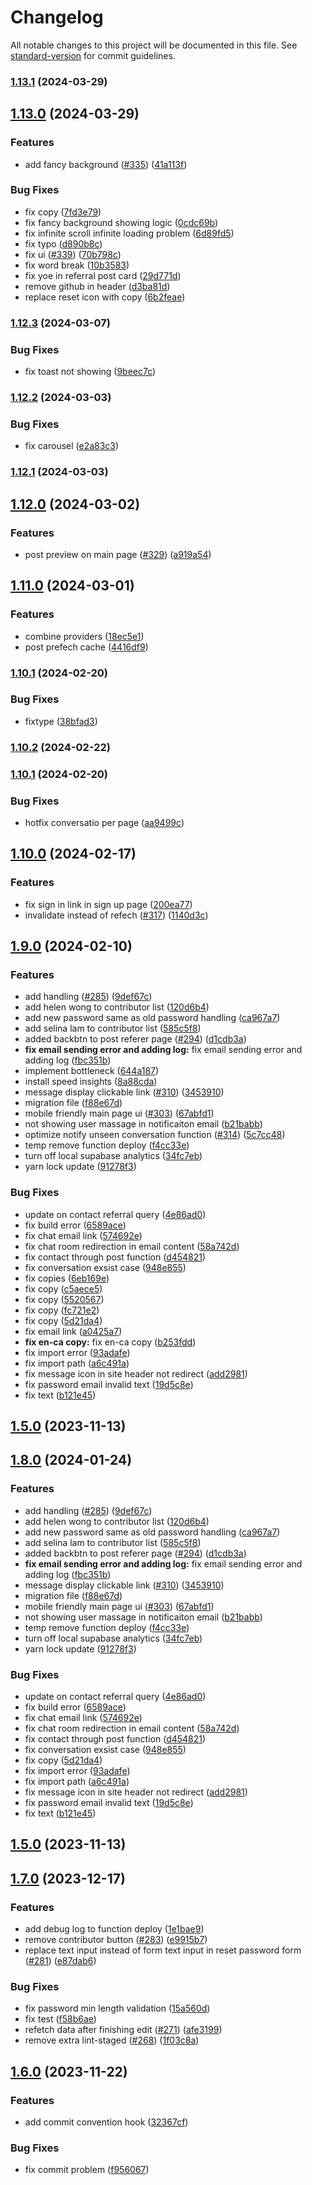 # Changelog

All notable changes to this project will be documented in this file. See [standard-version](https://github.com/conventional-changelog/standard-version) for commit guidelines.

### [1.13.1](https://github.com/Pjaijai/Referalah/compare/v1.13.0...v1.13.1) (2024-03-29)

## [1.13.0](https://github.com/Pjaijai/Referalah/compare/v1.12.3...v1.13.0) (2024-03-29)


### Features

* add fancy background ([#335](https://github.com/Pjaijai/Referalah/issues/335)) ([41a113f](https://github.com/Pjaijai/Referalah/commit/41a113fc1dd77d0d6205e0b1e48de3232f05fc14))


### Bug Fixes

* fix copy ([7fd3e79](https://github.com/Pjaijai/Referalah/commit/7fd3e7923d881eb7dbf7130f6d4899574beb7e33))
* fix fancy background showing logic ([0cdc69b](https://github.com/Pjaijai/Referalah/commit/0cdc69b10188b005f3f4c759ed9152d5138cdd35))
* fix infinite scroll infinite loading problem ([6d89fd5](https://github.com/Pjaijai/Referalah/commit/6d89fd5668967188d376d8080348714afc2e592e))
* fix typo ([d890b8c](https://github.com/Pjaijai/Referalah/commit/d890b8c465b5afbe34c6dd97a1224e0a29061cc0))
* fix ui ([#339](https://github.com/Pjaijai/Referalah/issues/339)) ([70b798c](https://github.com/Pjaijai/Referalah/commit/70b798c36920f39ebbc12dd8f465c346de50ddde))
* fix word break ([10b3583](https://github.com/Pjaijai/Referalah/commit/10b35838dbcdd068b760c307fa234a15dfa1ecbc))
* fix yoe in referral post card ([29d771d](https://github.com/Pjaijai/Referalah/commit/29d771d580cbb1341157bc2d3be2ba68dd0b46f8))
* remove github in header ([d3ba81d](https://github.com/Pjaijai/Referalah/commit/d3ba81dc862c4812dfa9f42cf5f8c912b1177348))
* replace reset icon with copy ([6b2feae](https://github.com/Pjaijai/Referalah/commit/6b2feae43c10453a50668f2aa4ccd70ab0f87607))

### [1.12.3](https://github.com/Pjaijai/Referalah/compare/v1.12.2...v1.12.3) (2024-03-07)


### Bug Fixes

* fix toast not showing ([9beec7c](https://github.com/Pjaijai/Referalah/commit/9beec7c6d3ca1e313b80a14fd346de9d62ee66b1))

### [1.12.2](https://github.com/Pjaijai/Referalah/compare/v1.12.1...v1.12.2) (2024-03-03)


### Bug Fixes

* fix carousel ([e2a83c3](https://github.com/Pjaijai/Referalah/commit/e2a83c3eda0f50ca94653fa37f3cddd5f138c6a5))

### [1.12.1](https://github.com/Pjaijai/Referalah/compare/v1.12.0...v1.12.1) (2024-03-03)

## [1.12.0](https://github.com/Pjaijai/Referalah/compare/v1.11.0...v1.12.0) (2024-03-02)


### Features

* post preview on main page ([#329](https://github.com/Pjaijai/Referalah/issues/329)) ([a919a54](https://github.com/Pjaijai/Referalah/commit/a919a54f6eb118ba1a5b9cf4557bdd5c6de2d28e))

## [1.11.0](https://github.com/Pjaijai/Referalah/compare/v1.10.3...v1.11.0) (2024-03-01)

### Features

- combine providers ([18ec5e1](https://github.com/Pjaijai/Referalah/commit/18ec5e1c48f5a1a5a09113cb9e2520adcb105603))
- post prefech cache ([4416df9](https://github.com/Pjaijai/Referalah/commit/4416df905cce84be947658b4be03d7ba94885854))

### [1.10.1](https://github.com/Pjaijai/Referalah/compare/v1.10.0...v1.10.1) (2024-02-20)

### Bug Fixes

- fixtype ([38bfad3](https://github.com/Pjaijai/Referalah/commit/38bfad3d1a9e9910688ab3a577534d5b18106ec9))

### [1.10.2](https://github.com/Pjaijai/Referalah/compare/v1.10.1...v1.10.2) (2024-02-22)

### [1.10.1](https://github.com/Pjaijai/Referalah/compare/v1.10.0...v1.10.1) (2024-02-20)

### Bug Fixes

- hotfix conversatio per page ([aa9499c](https://github.com/Pjaijai/Referalah/commit/aa9499c01c22acbff4a26eb381d0af836874afaa))

## [1.10.0](https://github.com/Pjaijai/Referalah/compare/v1.9.0...v1.10.0) (2024-02-17)

### Features

- fix sign in link in sign up page ([200ea77](https://github.com/Pjaijai/Referalah/commit/200ea7742718997b6f12270fa10bdd8847819bf9))
- invalidate instead of refech ([#317](https://github.com/Pjaijai/Referalah/issues/317)) ([1140d3c](https://github.com/Pjaijai/Referalah/commit/1140d3c218803f139d6fb9449c5ce6af47bb5f38))

## [1.9.0](https://github.com/Pjaijai/Referalah/compare/v1.7.1...v1.9.0) (2024-02-10)

### Features

- add handling ([#285](https://github.com/Pjaijai/Referalah/issues/285)) ([9def67c](https://github.com/Pjaijai/Referalah/commit/9def67c75d20124045e93650c1f32ace5c7dbba7))
- add helen wong to contributor list ([120d6b4](https://github.com/Pjaijai/Referalah/commit/120d6b47f9f1470c2d5b97ce200f12d196340b43))
- add new password same as old password handling ([ca967a7](https://github.com/Pjaijai/Referalah/commit/ca967a7170602fa3e853267c6a80f76326e799eb))
- add selina lam to contributor list ([585c5f8](https://github.com/Pjaijai/Referalah/commit/585c5f84ad7e5686a507bdc372c93cf0c19d1b7f))
- added backbtn to post referer page ([#294](https://github.com/Pjaijai/Referalah/issues/294)) ([d1cdb3a](https://github.com/Pjaijai/Referalah/commit/d1cdb3a8e8689db7d9985b50cb0be9571f4476fc))
- **fix email sending error and adding log:** fix email sending error and adding log ([fbc351b](https://github.com/Pjaijai/Referalah/commit/fbc351bdabb01cf3320d8dbbf950916678884ba6))
- implement bottleneck ([644a187](https://github.com/Pjaijai/Referalah/commit/644a187181dd864c02f3809eeb575489afa5d437))
- install speed insights ([8a88cda](https://github.com/Pjaijai/Referalah/commit/8a88cda7e2796037d2d8f3208688d124ed7b0492))
- message display clickable link ([#310](https://github.com/Pjaijai/Referalah/issues/310)) ([3453910](https://github.com/Pjaijai/Referalah/commit/34539102b1a9648cbdd53681cb85bc04f1cbc7aa))
- migration file ([f88e67d](https://github.com/Pjaijai/Referalah/commit/f88e67db758a50fcb27ef7ce0b1c6284c7c73f1f))
- mobile friendly main page ui ([#303](https://github.com/Pjaijai/Referalah/issues/303)) ([67abfd1](https://github.com/Pjaijai/Referalah/commit/67abfd1c51de0b8e1b3da1a1059525d99538a94c))
- not showing user massage in notificaiton email ([b21babb](https://github.com/Pjaijai/Referalah/commit/b21babbef77a8cafb701cdd77e428d73e3bf346c))
- optimize notify unseen conversation function ([#314](https://github.com/Pjaijai/Referalah/issues/314)) ([5c7cc48](https://github.com/Pjaijai/Referalah/commit/5c7cc485ed46d706c45ce1624c970078f1c1ffd8))
- temp remove function deploy ([f4cc33e](https://github.com/Pjaijai/Referalah/commit/f4cc33e1b03a1b15975bfd6db082bd791774054c))
- turn off local supabase analytics ([34fc7eb](https://github.com/Pjaijai/Referalah/commit/34fc7eb11c5005820dd11716e1be8aabb4bdc28e))
- yarn lock update ([91278f3](https://github.com/Pjaijai/Referalah/commit/91278f349a3f6c6cdb74acfd9e0550f3a6d6a880))

### Bug Fixes

- update on contact referral query ([4e86ad0](https://github.com/Pjaijai/Referalah/commit/4e86ad07945b45e8dd953c8758e33919cbc42b1b))
- fix build error ([6589ace](https://github.com/Pjaijai/Referalah/commit/6589acea24fcaf1c88ed94e05ed66b3c641350b1))
- fix chat email link ([574692e](https://github.com/Pjaijai/Referalah/commit/574692ef542809df3a8431b259aab4710cb280f5))
- fix chat room redirection in email content ([58a742d](https://github.com/Pjaijai/Referalah/commit/58a742d67186b7abce2f3a8ac54c90dfaa155745))
- fix contact through post function ([d454821](https://github.com/Pjaijai/Referalah/commit/d4548219f2dcba5a4b8b3ccfddc375e83d07b549))
- fix conversation exsist case ([948e855](https://github.com/Pjaijai/Referalah/commit/948e855381f5a7ac7e3acc6ba3abe6310393a835))
- fix copies ([6eb169e](https://github.com/Pjaijai/Referalah/commit/6eb169ee4dce5a1b6f5ae5d428b6225907c22426))
- fix copy ([c5aece5](https://github.com/Pjaijai/Referalah/commit/c5aece53e501e9b1ccf8ac19ee7a1c48a5e17648))
- fix copy ([5520567](https://github.com/Pjaijai/Referalah/commit/552056798bfead6f404e981aa7844ec91fe8d0e8))
- fix copy ([fc721e2](https://github.com/Pjaijai/Referalah/commit/fc721e279d59a85daf4c22baef1035ac2e962412))
- fix copy ([5d21da4](https://github.com/Pjaijai/Referalah/commit/5d21da41cbccc34003e963883bc6575a413994de))
- fix email link ([a0425a7](https://github.com/Pjaijai/Referalah/commit/a0425a7c3b9641873193842bf99c50864f60eec3))
- **fix en-ca copy:** fix en-ca copy ([b253fdd](https://github.com/Pjaijai/Referalah/commit/b253fddfef8e7d072169c671feb7829be5d672fd))
- fix import error ([93adafe](https://github.com/Pjaijai/Referalah/commit/93adafe9a06ab19919d994321fed4585e36427f1))
- fix import path ([a6c491a](https://github.com/Pjaijai/Referalah/commit/a6c491a9e77b8945ef26ff311ccebe45e5d53bfc))
- fix message icon in site header not redirect ([add2981](https://github.com/Pjaijai/Referalah/commit/add2981fcf4b8e007237a7c5e59d1d38da125a3e))
- fix password email invalid text ([19d5c8e](https://github.com/Pjaijai/Referalah/commit/19d5c8e38327e0b7fe9df87138c2fa3df6b48e8a))
- fix text ([b121e45](https://github.com/Pjaijai/Referalah/commit/b121e456c5c6d3d6793dd75ff24ef7a7bbe0f36b))

## [1.5.0](https://github.com/Pjaijai/Referalah/compare/v1.4.1...v1.5.0) (2023-11-13)

## [1.8.0](https://github.com/Pjaijai/Referalah/compare/v1.7.1...v1.8.0) (2024-01-24)

### Features

- add handling ([#285](https://github.com/Pjaijai/Referalah/issues/285)) ([9def67c](https://github.com/Pjaijai/Referalah/commit/9def67c75d20124045e93650c1f32ace5c7dbba7))
- add helen wong to contributor list ([120d6b4](https://github.com/Pjaijai/Referalah/commit/120d6b47f9f1470c2d5b97ce200f12d196340b43))
- add new password same as old password handling ([ca967a7](https://github.com/Pjaijai/Referalah/commit/ca967a7170602fa3e853267c6a80f76326e799eb))
- add selina lam to contributor list ([585c5f8](https://github.com/Pjaijai/Referalah/commit/585c5f84ad7e5686a507bdc372c93cf0c19d1b7f))
- added backbtn to post referer page ([#294](https://github.com/Pjaijai/Referalah/issues/294)) ([d1cdb3a](https://github.com/Pjaijai/Referalah/commit/d1cdb3a8e8689db7d9985b50cb0be9571f4476fc))
- **fix email sending error and adding log:** fix email sending error and adding log ([fbc351b](https://github.com/Pjaijai/Referalah/commit/fbc351bdabb01cf3320d8dbbf950916678884ba6))
- message display clickable link ([#310](https://github.com/Pjaijai/Referalah/issues/310)) ([3453910](https://github.com/Pjaijai/Referalah/commit/34539102b1a9648cbdd53681cb85bc04f1cbc7aa))
- migration file ([f88e67d](https://github.com/Pjaijai/Referalah/commit/f88e67db758a50fcb27ef7ce0b1c6284c7c73f1f))
- mobile friendly main page ui ([#303](https://github.com/Pjaijai/Referalah/issues/303)) ([67abfd1](https://github.com/Pjaijai/Referalah/commit/67abfd1c51de0b8e1b3da1a1059525d99538a94c))
- not showing user massage in notificaiton email ([b21babb](https://github.com/Pjaijai/Referalah/commit/b21babbef77a8cafb701cdd77e428d73e3bf346c))
- temp remove function deploy ([f4cc33e](https://github.com/Pjaijai/Referalah/commit/f4cc33e1b03a1b15975bfd6db082bd791774054c))
- turn off local supabase analytics ([34fc7eb](https://github.com/Pjaijai/Referalah/commit/34fc7eb11c5005820dd11716e1be8aabb4bdc28e))
- yarn lock update ([91278f3](https://github.com/Pjaijai/Referalah/commit/91278f349a3f6c6cdb74acfd9e0550f3a6d6a880))

### Bug Fixes

- update on contact referral query ([4e86ad0](https://github.com/Pjaijai/Referalah/commit/4e86ad07945b45e8dd953c8758e33919cbc42b1b))
- fix build error ([6589ace](https://github.com/Pjaijai/Referalah/commit/6589acea24fcaf1c88ed94e05ed66b3c641350b1))
- fix chat email link ([574692e](https://github.com/Pjaijai/Referalah/commit/574692ef542809df3a8431b259aab4710cb280f5))
- fix chat room redirection in email content ([58a742d](https://github.com/Pjaijai/Referalah/commit/58a742d67186b7abce2f3a8ac54c90dfaa155745))
- fix contact through post function ([d454821](https://github.com/Pjaijai/Referalah/commit/d4548219f2dcba5a4b8b3ccfddc375e83d07b549))
- fix conversation exsist case ([948e855](https://github.com/Pjaijai/Referalah/commit/948e855381f5a7ac7e3acc6ba3abe6310393a835))
- fix copy ([5d21da4](https://github.com/Pjaijai/Referalah/commit/5d21da41cbccc34003e963883bc6575a413994de))
- fix import error ([93adafe](https://github.com/Pjaijai/Referalah/commit/93adafe9a06ab19919d994321fed4585e36427f1))
- fix import path ([a6c491a](https://github.com/Pjaijai/Referalah/commit/a6c491a9e77b8945ef26ff311ccebe45e5d53bfc))
- fix message icon in site header not redirect ([add2981](https://github.com/Pjaijai/Referalah/commit/add2981fcf4b8e007237a7c5e59d1d38da125a3e))
- fix password email invalid text ([19d5c8e](https://github.com/Pjaijai/Referalah/commit/19d5c8e38327e0b7fe9df87138c2fa3df6b48e8a))
- fix text ([b121e45](https://github.com/Pjaijai/Referalah/commit/b121e456c5c6d3d6793dd75ff24ef7a7bbe0f36b))

## [1.5.0](https://github.com/Pjaijai/Referalah/compare/v1.4.1...v1.5.0) (2023-11-13)

## [1.7.0](https://github.com/Pjaijai/Referalah/compare/v1.4.1...v1.7.0) (2023-12-17)

### Features

- add debug log to function deploy ([1e1bae9](https://github.com/Pjaijai/Referalah/commit/1e1bae990ffcb1084d39f1b95bb9a532ec9a8e0f))
- remove contributor button ([#283](https://github.com/Pjaijai/Referalah/issues/283)) ([e9915b7](https://github.com/Pjaijai/Referalah/commit/e9915b759fb4600b64d7b844190318eed997c85c))
- replace text input instead of form text input in reset password form ([#281](https://github.com/Pjaijai/Referalah/issues/281)) ([e87dab6](https://github.com/Pjaijai/Referalah/commit/e87dab6a3be73dc13409c84982f20c0ebd836db3))

### Bug Fixes

- fix password min length validation ([15a560d](https://github.com/Pjaijai/Referalah/commit/15a560da26d0d4a3b032f6e9be8ff4d71f42e11f))
- fix test ([f58b6ae](https://github.com/Pjaijai/Referalah/commit/f58b6ae8ab40ebe5879151eb8f0b5a7f8fce27b1))
- refetch data after finishing edit ([#271](https://github.com/Pjaijai/Referalah/issues/271)) ([afe3199](https://github.com/Pjaijai/Referalah/commit/afe31994be483bd25b9a08754e89f3ee6f397da5))
- remove extra lint-staged ([#268](https://github.com/Pjaijai/Referalah/issues/268)) ([1f03c8a](https://github.com/Pjaijai/Referalah/commit/1f03c8aad73094102ce26b879b9c6b91c65ff4f4))

## [1.6.0](https://github.com/Pjaijai/Referalah/compare/v1.4.1...v1.6.0) (2023-11-22)

### Features

- add commit convention hook ([32367cf](https://github.com/Pjaijai/Referalah/commit/32367cfc495df3c6b7847d8591fa181edeee3528))

### Bug Fixes

- fix commit problem ([f956067](https://github.com/Pjaijai/Referalah/commit/f956067d2bdbaef62b48043efbe36557caef9f51))
